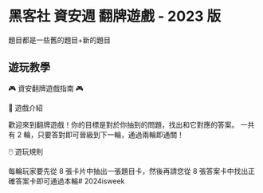 # 黑客社 資安週 翻牌遊戲 - 2023 版
題目都是一些舊的題目+新的題目

## 遊玩教學

🎮 資安翻牌遊戲指南 🎮

🎯 遊戲介紹

歡迎來到翻牌遊戲！你的目標是對於你抽到的問題，找出和它對應的答案。
一共有 2 輪，只要答對即可晉級到下一輪，通過兩輪即通關！

🖱️ 遊玩規則

每輪玩家要先從 8 張卡片中抽出一張題目卡，然後再請您從 8 張答案卡中找出正確答案卡即可通過本輪# 2024isweek
